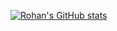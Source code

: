 [![Rohan's GitHub stats](https://github-readme-stats.vercel.app/api?username=RohanSingh56)](https://github.com/RohanSingh56/github-readme-stats)
